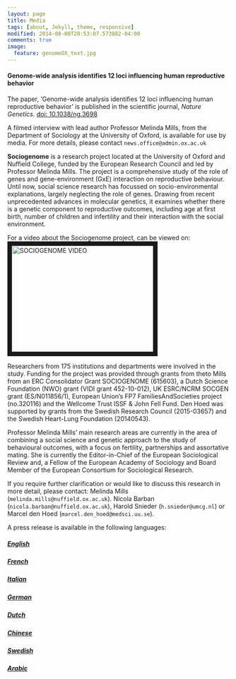 ```yaml
---
layout: page
title: Media
tags: [about, Jekyll, theme, responsive]
modified: 2014-08-08T20:53:07.573882-04:00
comments: true
image:
  feature: genomeOX_text.jpg
---
```



#### Genome-wide analysis identifies 12 loci influencing human reproductive behavior

The paper, ‘Genome-wide analysis identifies 12 loci influencing human reproductive behavior’ is published in the scientific journal, *Nature Genetics.* [doi: 10.1038/ng.3698](http://dx.doi.org/10.1038/ng.3698)	

 
A filmed interview with lead author Professor Melinda Mills, from the Department of Sociology at the University of Oxford, is available for use by media. For more details, please contact `news.office@admin.ox.ac.uk`

**Sociogenome** is a research project located at the University of Oxford and Nuffield College, funded by the European Research Council and led by Professor Melinda Mills. The project is a comprehensive study of the role of genes and gene-environment (GxE) interaction on reproductive behaviour. Until now, social science research has focussed on socio-environmental explanations, largely neglecting the role of genes. Drawing from recent unprecedented advances in molecular genetics, it examines whether there is a genetic component to reproductive outcomes, including age at first birth, number of children and infertility and their interaction with the social environment.

For a video about the Sociogenome project, can be viewed on:
<a href="http://www.youtube.com/watch?feature=player_embedded&v=PWSfWSb5KwE
" target="_blank"><img src="http://img.youtube.com/vi/PWSfWSb5KwE/0.jpg" 
alt="SOCIOGENOME VIDEO" width="320" height="240" border="10" /></a>


Researchers from 175 institutions and departments were involved in the study. Funding for the project was provided through grants from theto Mills from an ERC Consolidator Grant SOCIOGENOME (615603), a Dutch Science Foundation (NWO) grant (VIDI grant 452-10-012), UK ESRC/NCRM SOCGEN grant (ES/N011856/1), European Union’s FP7 FamiliesAndSocieties project (no.320116) and the Wellcome Trust ISSF & John Fell Fund. Den Hoed was supported by grants from the Swedish Research Council (2015-03657) and the Swedish Heart-Lung Foundation (20140543).

Professor Melinda Mills’ main research areas are currently in the area of combining a social science and genetic approach to the study of behavioural outcomes, with a focus on fertility, partnerships and assortative mating. She is currently the Editor-in-Chief of the European Sociological Review and, a Fellow of the European Academy of Sociology and Board Member of the European Consortium for Sociological Research.​


If you require further clarification or would like to discuss this research in more detail, please contact: Melinda Mills (`melinda.mills@nuffield.ox.ac.uk`). Nicola Barban (`nicola.barban@nuffield.ox.ac.uk`), Harold Snieder (`h.snieder@umcg.nl`) or Marcel den Hoed (`marcel.den_hoed@medsci.uu.se`). 

A press release is available in the following languages:

##### [English](../../material/PR/Barban_et_al_NG_PR_English.pdf)

##### [French](../../material/PR/Barban_et_al_NG_PR_French.pdf)

##### [Italian](../../material/PR/Barban_et_al_NG_PR_Italiano.pdf)

##### [German](../../material/PR/Barban_et_al_NG_PR_German.pdf)

##### [Dutch](../../material/PR/Barban_et_al_NG_PR_Dutch.pdf)

##### [Chinese](../../material/PR/Barban_et_al_NG_PR_Chinese.pdf)

##### [Swedish](../../material/PR/Barban_et_al_NG_PR_Swedish.pdf)

##### [Arabic](../../material/PR/Barban_et_al_NG_PR_Arabic.pdf)

